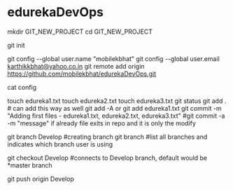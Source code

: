 # edurekaDevOps
mkdir GIT_NEW_PROJECT
cd GIT_NEW_PROJECT
  
git init
  
git config --global user.name "mobilekbhat"
git config --global user.email karthikkbhat@yahoo.co.in
git remote add origin https://github.com/mobilekbhat/edurekaDevOps.git
  
cat config 
  
touch edureka1.txt
touch edureka2.txt
touch edureka3.txt
git status
git add . # can add this way as well git add -A or git add edureka1.txt 
git commit -m "Adding first files - edureka1.txt, edureka2.txt, edureka3.txt" #git commit -a -m "message" if already file exits in repo and it is only the modify

git branch Develop #creating branch
git branch #list all branches and indicates which branch user is using
  
git checkout Develop #connects to Develop branch, default would be *master branch
 
git push origin Develop
